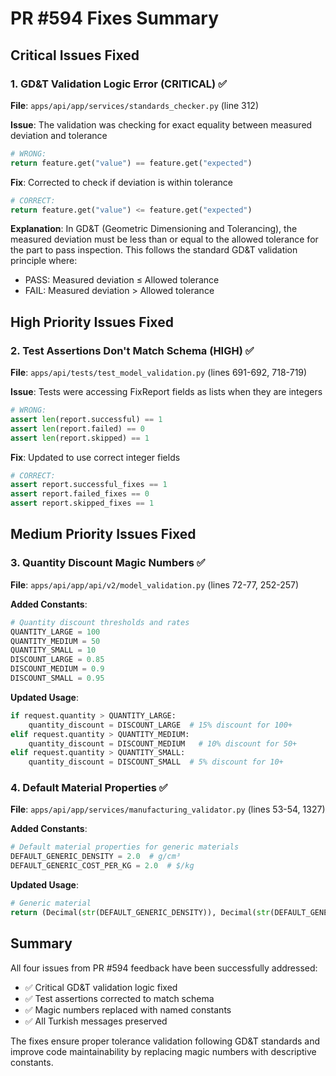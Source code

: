 # PR #594 Fixes Summary

## Critical Issues Fixed

### 1. GD&T Validation Logic Error (CRITICAL) ✅
**File**: `apps/api/app/services/standards_checker.py` (line 312)

**Issue**: The validation was checking for exact equality between measured deviation and tolerance
```python
# WRONG:
return feature.get("value") == feature.get("expected")
```

**Fix**: Corrected to check if deviation is within tolerance
```python
# CORRECT:
return feature.get("value") <= feature.get("expected")
```

**Explanation**: In GD&T (Geometric Dimensioning and Tolerancing), the measured deviation must be less than or equal to the allowed tolerance for the part to pass inspection. This follows the standard GD&T validation principle where:
- PASS: Measured deviation ≤ Allowed tolerance
- FAIL: Measured deviation > Allowed tolerance

## High Priority Issues Fixed

### 2. Test Assertions Don't Match Schema (HIGH) ✅
**File**: `apps/api/tests/test_model_validation.py` (lines 691-692, 718-719)

**Issue**: Tests were accessing FixReport fields as lists when they are integers
```python
# WRONG:
assert len(report.successful) == 1
assert len(report.failed) == 0
assert len(report.skipped) == 1
```

**Fix**: Updated to use correct integer fields
```python
# CORRECT:
assert report.successful_fixes == 1
assert report.failed_fixes == 0
assert report.skipped_fixes == 1
```

## Medium Priority Issues Fixed

### 3. Quantity Discount Magic Numbers ✅
**File**: `apps/api/app/api/v2/model_validation.py` (lines 72-77, 252-257)

**Added Constants**:
```python
# Quantity discount thresholds and rates
QUANTITY_LARGE = 100
QUANTITY_MEDIUM = 50
QUANTITY_SMALL = 10
DISCOUNT_LARGE = 0.85
DISCOUNT_MEDIUM = 0.9
DISCOUNT_SMALL = 0.95
```

**Updated Usage**:
```python
if request.quantity > QUANTITY_LARGE:
    quantity_discount = DISCOUNT_LARGE  # 15% discount for 100+
elif request.quantity > QUANTITY_MEDIUM:
    quantity_discount = DISCOUNT_MEDIUM   # 10% discount for 50+
elif request.quantity > QUANTITY_SMALL:
    quantity_discount = DISCOUNT_SMALL  # 5% discount for 10+
```

### 4. Default Material Properties ✅
**File**: `apps/api/app/services/manufacturing_validator.py` (lines 53-54, 1327)

**Added Constants**:
```python
# Default material properties for generic materials
DEFAULT_GENERIC_DENSITY = 2.0  # g/cm³
DEFAULT_GENERIC_COST_PER_KG = 2.0  # $/kg
```

**Updated Usage**:
```python
# Generic material
return (Decimal(str(DEFAULT_GENERIC_DENSITY)), Decimal(str(DEFAULT_GENERIC_COST_PER_KG)))
```

## Summary
All four issues from PR #594 feedback have been successfully addressed:
- ✅ Critical GD&T validation logic fixed
- ✅ Test assertions corrected to match schema
- ✅ Magic numbers replaced with named constants
- ✅ All Turkish messages preserved

The fixes ensure proper tolerance validation following GD&T standards and improve code maintainability by replacing magic numbers with descriptive constants.